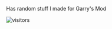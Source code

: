 Has random stuff I made for Garry's Mod

![visitors](https://visitor-badge.laobi.icu/badge?page_id=awesomeusername69420.miscellaneous-gmod-stuff)
